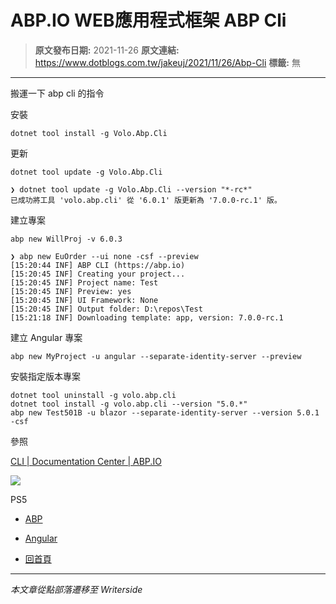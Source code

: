 # ABP.IO WEB應用程式框架 ABP Cli

> **原文發布日期:** 2021-11-26
> **原文連結:** https://www.dotblogs.com.tw/jakeuj/2021/11/26/Abp-Cli
> **標籤:** 無

---

搬運一下 abp cli 的指令

安裝

`dotnet tool install -g Volo.Abp.Cli`

更新

`dotnet tool update -g Volo.Abp.Cli`

```
❯ dotnet tool update -g Volo.Abp.Cli --version "*-rc*"
已成功將工具 'volo.abp.cli' 從 '6.0.1' 版更新為 '7.0.0-rc.1' 版。
```

建立專案

`abp new WillProj -v 6.0.3`

```
❯ abp new EuOrder --ui none -csf --preview
[15:20:44 INF] ABP CLI (https://abp.io)
[15:20:45 INF] Creating your project...
[15:20:45 INF] Project name: Test
[15:20:45 INF] Preview: yes
[15:20:45 INF] UI Framework: None
[15:20:45 INF] Output folder: D:\repos\Test
[15:21:18 INF] Downloading template: app, version: 7.0.0-rc.1
```

建立 Angular 專案

`abp new MyProject -u angular --separate-identity-server --preview`

安裝指定版本專案

```
dotnet tool uninstall -g volo.abp.cli
dotnet tool install -g volo.abp.cli --version "5.0.*"
abp new Test501B -u blazor --separate-identity-server --version 5.0.1 -csf
```

參照

[CLI | Documentation Center | ABP.IO](https://docs.abp.io/zh-Hans/abp/latest/CLI)

![](https://card.psnprofiles.com/1/jakeuj.png)

PS5

* [ABP](/jakeuj/Tags?qq=ABP)
* [Angular](/jakeuj/Tags?qq=Angular)

* [回首頁](/jakeuj)

---

*本文章從點部落遷移至 Writerside*
